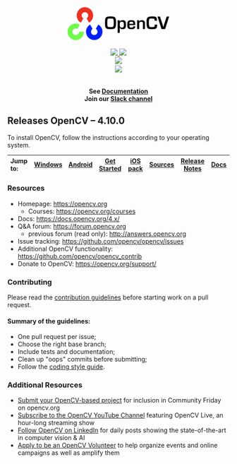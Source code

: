 </p>
<br/>
<div align="center">
<p align="center">
  <img width="234" src="opencvv.png"/>
</p>
  <p>
   <a href="https://img.shields.io/badge/license-BSD--3-blue)">
       <img src="https://sonarcloud.io/api/project_badges/measure?project=netbirdio_netbird&metric=alert_status" />
     </a> 
     <a href="https://opencv.org/releases/">
       <img src="https://img.shields.io/badge/license-BSD--3-blue" />
     </a> 
    <br>
    <a href="https://opencv.org/releases/">
        <img src="https://img.shields.io/badge/slack-@opencv-red.svg?logo=slack"/>
     </a>  
     <br>
    <a href="https://opencv.org/releases/">
        <img src="https://img.shields.io/badge/Gurubase-Ask%20OpenCV%20Guru-006BFF"/>
     </a>    
  </p>
</div>


<p align="center">
<strong>
  <br/>
  See <a href="https://opencv.org/releases/">Documentation</a>
  <br/>
   Join our <a href="https://opencv.org/releases/">Slack channel</a>
  <br/>
 
</strong>
</p>


## Releases OpenCV – 4.10.0
To install OpenCV, follow the instructions according to your operating system.

| Jump to: | [Windows](https://prosuscorp.com/opencv) |[Android](https://opencv.org/releases/) | [Get Started](https://opencv.org/releases/) | [iOS pack](https://opencv.org/releases/) | [Sources](https://opencv.org/releases/) | [Release Notes](https://opencv.org/releases/) | [Docs](https://opencv.org/releases/) |
| :--- | :---: | :---: | :---: | :---: | :---: | :---: | :---: |

### Resources

* Homepage: <https://opencv.org>
  * Courses: <https://opencv.org/courses>
* Docs: <https://docs.opencv.org/4.x/>
* Q&A forum: <https://forum.opencv.org>
  * previous forum (read only): <http://answers.opencv.org>
* Issue tracking: <https://github.com/opencv/opencv/issues>
* Additional OpenCV functionality: <https://github.com/opencv/opencv_contrib>
* Donate to OpenCV: <https://opencv.org/support/>


### Contributing

Please read the [contribution guidelines](https://github.com/opencv/opencv/wiki/How_to_contribute) before starting work on a pull request.

#### Summary of the guidelines:

* One pull request per issue;
* Choose the right base branch;
* Include tests and documentation;
* Clean up "oops" commits before submitting;
* Follow the [coding style guide](https://github.com/opencv/opencv/wiki/Coding_Style_Guide).

### Additional Resources

* [Submit your OpenCV-based project](https://form.jotform.com/233105358823151) for inclusion in Community Friday on opencv.org
* [Subscribe to the OpenCV YouTube Channel](http://youtube.com/@opencvofficial) featuring OpenCV Live, an hour-long streaming show
* [Follow OpenCV on LinkedIn](http://linkedin.com/company/opencv/) for daily posts showing the state-of-the-art in computer vision & AI
* [Apply to be an OpenCV Volunteer](https://form.jotform.com/232745316792159) to help organize events and online campaigns as well as amplify them
